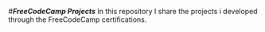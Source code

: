 #**_FreeCodeCamp Projects_**
In this repository I share the projects i developed through the FreeCodeCamp certifications.
